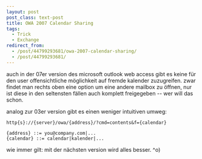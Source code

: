 ```yaml
---
layout: post
post_class: text-post
title: OWA 2007 Calendar Sharing
tags:
  - Trick
  - Exchange
redirect_from:
  - /post/44799293681/owa-2007-calendar-sharing/
  - /post/44799293681/
---
```

auch in der 07er version des microsoft outlook web access gibt es keine für den user offensichtliche möglichkeit auf fremde kalender zuzugreifen. zwar findet man rechts oben eine option um eine andere mailbox zu öffnen, nur ist diese in den seltensten fällen auch komplett freigegeben -- wer will das schon.

analog zur 03er version gibt es einen weniger intuitiven umweg:

```
http{s}://{server}/owa/{address}/?cmd=contents&f={calendar}

{address} ::= you@company.com|...
{calendar} ::= calendar|kalender|...
```

wie immer gilt: mit der nächsten version wird alles besser. ^o)
